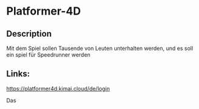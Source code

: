 # Platformer-4D

## Description
Mit dem Spiel sollen Tausende von Leuten unterhalten werden, und es soll ein spiel für Speedrunner werden


## Links:

https://platformer4d.kimai.cloud/de/login
<br>


Das 
